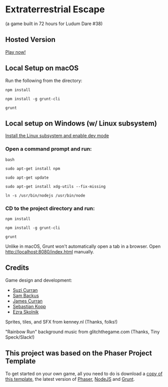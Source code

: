 # Extraterrestrial Escape 
(a game built in 72 hours for Ludum Dare #38)

## Hosted Version
[Play now!](http://ldjam38.bitballoon.com/)

## Local Setup on macOS
Run the following from the directory:

`npm install`

`npm install -g grunt-cli`

`grunt`

## Local setup on Windows (w/ Linux subsystem)
[Install the Linux subsystem and enable dev mode](https://msdn.microsoft.com/en-us/commandline/wsl/install_guide)

### Open a command prompt and run:
`bash`

`sudo apt-get install npm`

`sudo apt-get update`

`sudo apt-get install xdg-utils --fix-missing`

`ln -s /usr/bin/nodejs /usr/bin/node`

### CD to the project directory and run:

`npm install`

`npm install -g grunt-cli`

`grunt`

Unlike in macOS, Grunt won't automatically open a tab in a browser. Open [http://localhost:8080/index.html](http://localhost:8080/index.html) manually.

## Credits
Game design and development:
- [Suzi Curran](https://github.com/suzicurran)
- [Sam Backus](https://github.com/sbackus)
- [James Curran](https://github.com/starslikedust)
- [Sebastian Kopp](https://github.com/smkopp92)
- [Ezra Skolnik](https://github.com/eskolnik)

Sprites, tiles, and SFX from kenney.nl (Thanks, folks!)

"Rainbow Run" background music from glitchthegame.com (Thanks, Tiny Speck/Slack!)

## This project was based on the Phaser Project Template

To get started on your own game, all you need to do is download a <a target="_blank" href="https://github.com/gamecook/phaser-template-project">copy of this template</a>, the latest version of <a target="_blank" href="https://github.com/photonstorm/phaser">Phaser</a>, [NodeJS](http://nodejs.org) and [Grunt](http://gruntjs.com/).
